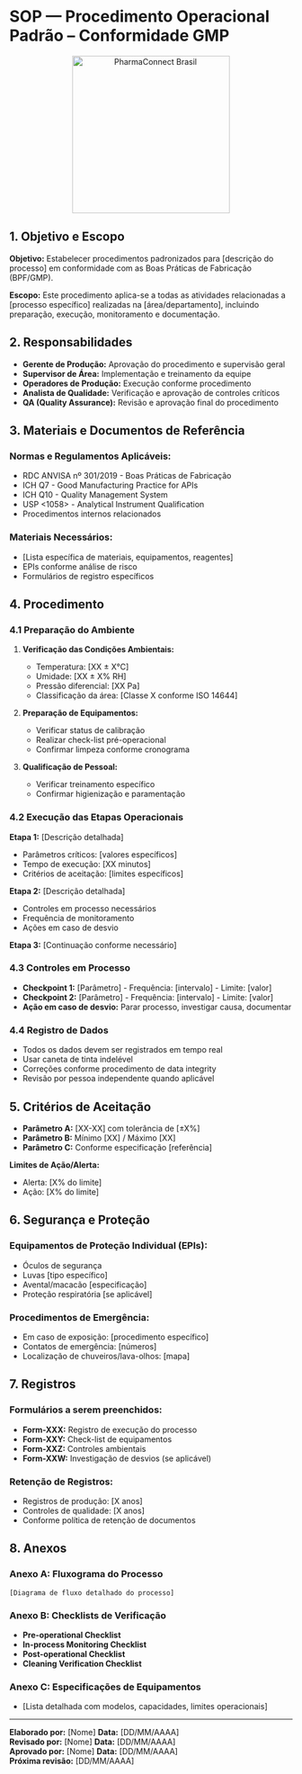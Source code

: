 
# SOP — Procedimento Operacional Padrão – Conformidade GMP

<p align="center">
  <img src="/lovable-uploads/62acdd0f-0e04-46d4-9d01-0c39a5f1c80a.png" width="280" alt="PharmaConnect Brasil" />
</p>

## 1. Objetivo e Escopo
**Objetivo:** Estabelecer procedimentos padronizados para [descrição do processo] em conformidade com as Boas Práticas de Fabricação (BPF/GMP).

**Escopo:** Este procedimento aplica-se a todas as atividades relacionadas a [processo específico] realizadas na [área/departamento], incluindo preparação, execução, monitoramento e documentação.

## 2. Responsabilidades
- **Gerente de Produção:** Aprovação do procedimento e supervisão geral
- **Supervisor de Área:** Implementação e treinamento da equipe
- **Operadores de Produção:** Execução conforme procedimento
- **Analista de Qualidade:** Verificação e aprovação de controles críticos
- **QA (Quality Assurance):** Revisão e aprovação final do procedimento

## 3. Materiais e Documentos de Referência
### Normas e Regulamentos Aplicáveis:
- RDC ANVISA nº 301/2019 - Boas Práticas de Fabricação
- ICH Q7 - Good Manufacturing Practice for APIs
- ICH Q10 - Quality Management System
- USP <1058> - Analytical Instrument Qualification
- Procedimentos internos relacionados

### Materiais Necessários:
- [Lista específica de materiais, equipamentos, reagentes]
- EPIs conforme análise de risco
- Formulários de registro específicos

## 4. Procedimento
### 4.1 Preparação do Ambiente
1. **Verificação das Condições Ambientais:**
   - Temperatura: [XX ± X°C]
   - Umidade: [XX ± X% RH]
   - Pressão diferencial: [XX Pa]
   - Classificação da área: [Classe X conforme ISO 14644]

2. **Preparação de Equipamentos:**
   - Verificar status de calibração
   - Realizar check-list pré-operacional
   - Confirmar limpeza conforme cronograma

3. **Qualificação de Pessoal:**
   - Verificar treinamento específico
   - Confirmar higienização e paramentação

### 4.2 Execução das Etapas Operacionais
**Etapa 1:** [Descrição detalhada]
- Parâmetros críticos: [valores específicos]
- Tempo de execução: [XX minutos]
- Critérios de aceitação: [limites específicos]

**Etapa 2:** [Descrição detalhada]
- Controles em processo necessários
- Frequência de monitoramento
- Ações em caso de desvio

**Etapa 3:** [Continuação conforme necessário]

### 4.3 Controles em Processo
- **Checkpoint 1:** [Parâmetro] - Frequência: [intervalo] - Limite: [valor]
- **Checkpoint 2:** [Parâmetro] - Frequência: [intervalo] - Limite: [valor]
- **Ação em caso de desvio:** Parar processo, investigar causa, documentar

### 4.4 Registro de Dados
- Todos os dados devem ser registrados em tempo real
- Usar caneta de tinta indelével
- Correções conforme procedimento de data integrity
- Revisão por pessoa independente quando aplicável

## 5. Critérios de Aceitação
- **Parâmetro A:** [XX-XX] com tolerância de [±X%]
- **Parâmetro B:** Mínimo [XX] / Máximo [XX]
- **Parâmetro C:** Conforme especificação [referência]

**Limites de Ação/Alerta:**
- Alerta: [X% do limite]
- Ação: [X% do limite]

## 6. Segurança e Proteção
### Equipamentos de Proteção Individual (EPIs):
- Óculos de segurança
- Luvas [tipo específico]
- Avental/macacão [especificação]
- Proteção respiratória [se aplicável]

### Procedimentos de Emergência:
- Em caso de exposição: [procedimento específico]
- Contatos de emergência: [números]
- Localização de chuveiros/lava-olhos: [mapa]

## 7. Registros
### Formulários a serem preenchidos:
- **Form-XXX:** Registro de execução do processo
- **Form-XXY:** Check-list de equipamentos
- **Form-XXZ:** Controles ambientais
- **Form-XXW:** Investigação de desvios (se aplicável)

### Retenção de Registros:
- Registros de produção: [X anos]
- Controles de qualidade: [X anos]
- Conforme política de retenção de documentos

## 8. Anexos
### Anexo A: Fluxograma do Processo
```
[Diagrama de fluxo detalhado do processo]
```

### Anexo B: Checklists de Verificação
- **Pre-operational Checklist**
- **In-process Monitoring Checklist**  
- **Post-operational Checklist**
- **Cleaning Verification Checklist**

### Anexo C: Especificações de Equipamentos
- [Lista detalhada com modelos, capacidades, limites operacionais]

---
**Elaborado por:** [Nome] **Data:** [DD/MM/AAAA]  
**Revisado por:** [Nome] **Data:** [DD/MM/AAAA]  
**Aprovado por:** [Nome] **Data:** [DD/MM/AAAA]  
**Próxima revisão:** [DD/MM/AAAA]
